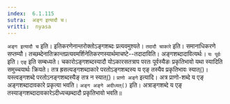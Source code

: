 ```yaml
---
index:  6.1.115
sutra:  अङ्ग इत्यादौ च।
vritti:  nyasa
---
```


`अङ्ग इत्यादौ च` इति। इतिकरणेनान्तरोक्तोऽङ्गशब्दः प्रत्यवमुश्यते। `तदादौ चाकारे` इति। समानाधिकरणे सप्तम्यौ। तच्छब्देनातिक्रान्तप्रत्यवमर्शिनेतिकरणस्यार्थमाचष्टे--तदादाविति। अङ्गशब्दादावित्यर्थः। `यः पूर्वः` इति। `एङ्` इति सम्बध्यते। चकारोऽङ्गशब्दस्यादौ योऽकारसतत्राप परतः पूर्वस्यैङः प्रकृतिभावो यथा स्यादिति समुच्चयार्थः क्रियते। तत्र ह्रसत्यङ्गशब्दाकारे परतोऽङ्गशब्दस्य य एङ् तस्यैव प्रकृतिभावः स्यात्()। यस्त्वङ्गशब्दे परतोऽनङ्गशब्दस्यैङ् तत्र न स्यात्()। `प्राणो अङ्गे` इत्यादि। अत्र प्राणो-शब्दे य एङ् अङ्गशब्दादावकारे प्रकृत्या भवति। `अङ्ग अङ्गे अदीध्यत्()` इति। अत्राङ्गशब्दे य एङ् तस्याङ्गशब्दादावकारेऽदीध्यच्छब्दादौ प्रकृतिभावो भवति॥

